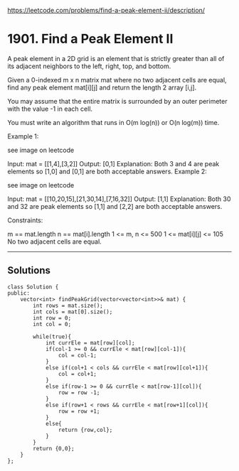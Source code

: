 https://leetcode.com/problems/find-a-peak-element-ii/description/

# 1901. Find a Peak Element II

A peak element in a 2D grid is an element that is strictly greater than all of its adjacent neighbors to the left, right, top, and bottom.

Given a 0-indexed m x n matrix mat where no two adjacent cells are equal, find any peak element mat[i][j] and return the length 2 array [i,j].

You may assume that the entire matrix is surrounded by an outer perimeter with the value -1 in each cell.

You must write an algorithm that runs in O(m log(n)) or O(n log(m)) time.

 

Example 1:

see image on leetcode

Input: mat = [[1,4],[3,2]]
Output: [0,1]
Explanation: Both 3 and 4 are peak elements so [1,0] and [0,1] are both acceptable answers.
Example 2:

see image on leetcode

Input: mat = [[10,20,15],[21,30,14],[7,16,32]]
Output: [1,1]
Explanation: Both 30 and 32 are peak elements so [1,1] and [2,2] are both acceptable answers.
 

Constraints:

m == mat.length
n == mat[i].length
1 <= m, n <= 500
1 <= mat[i][j] <= 105
No two adjacent cells are equal.

--- 

## Solutions 

```
class Solution {
public:
    vector<int> findPeakGrid(vector<vector<int>>& mat) {
        int rows = mat.size();
        int cols = mat[0].size();
        int row = 0;
        int col = 0;

        while(true){
            int currEle = mat[row][col];
            if(col-1 >= 0 && currEle < mat[row][col-1]){
                col = col-1;
            }
            else if(col+1 < cols && currEle < mat[row][col+1]){
                col = col+1;
            }
            else if(row-1 >= 0 && currEle < mat[row-1][col]){
                row = row -1;
            }
            else if(row+1 < rows && currEle < mat[row+1][col]){
                row = row +1;
            }
            else{
                return {row,col};
            }
        }
        return {0,0};
    }
};
